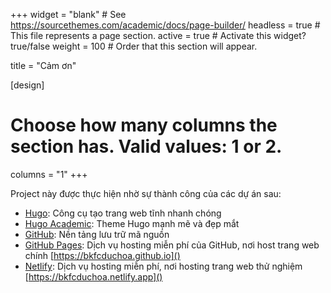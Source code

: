 +++
widget = "blank"  # See https://sourcethemes.com/academic/docs/page-builder/
headless = true  # This file represents a page section.
active = true  # Activate this widget? true/false
weight = 100  # Order that this section will appear.

title = "Cảm ơn"

[design]
# Choose how many columns the section has. Valid values: 1 or 2.
columns = "1"
+++

Project này được thực hiện nhờ sự thành công của các dự án sau:

- [Hugo](https://gohugo.io/): Công cụ tạo trang web tĩnh nhanh chóng
- [Hugo Academic](https://sourcethemes.com/academic/): Theme Hugo mạnh mẽ và đẹp mắt
- [GitHub](https://github.com): Nền tảng lưu trữ mã nguồn
- [GitHub Pages](https://pages.github.com): Dịch vụ hosting miễn phí của GitHub, nơi host trang web chính [https://bkfcduchoa.github.io]()
- [Netlify](https://www.netlify.com): Dịch vụ hosting miễn phí, nơi hosting trang web thử nghiệm [https://bkfcduchoa.netlify.app]()